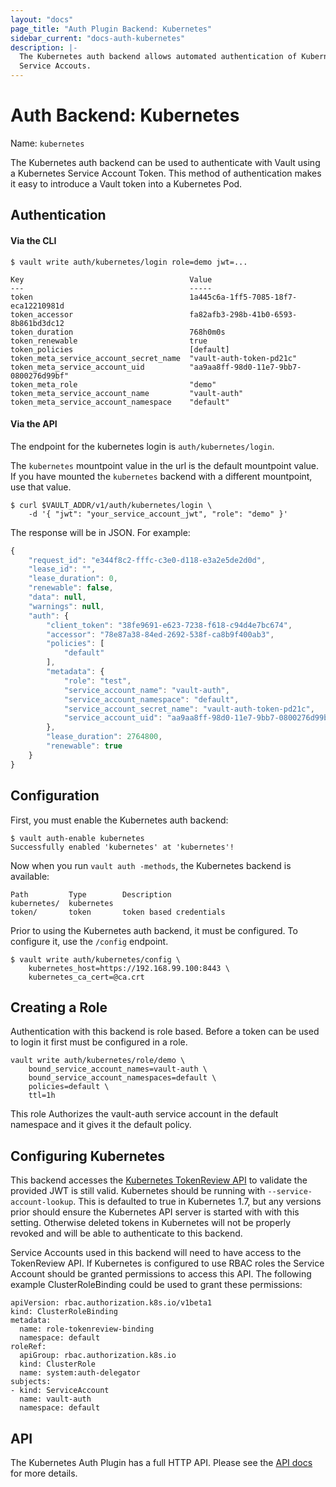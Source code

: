 ```yaml
---
layout: "docs"
page_title: "Auth Plugin Backend: Kubernetes"
sidebar_current: "docs-auth-kubernetes"
description: |-
  The Kubernetes auth backend allows automated authentication of Kubernetes
  Service Accouts.
---
```


# Auth Backend: Kubernetes

Name: `kubernetes`

The Kubernetes auth backend can be used to authenticate with Vault using a
Kubernetes Service Account Token. This method of authentication makes it easy to
introduce a Vault token into a Kubernetes Pod. 

## Authentication

#### Via the CLI

```
$ vault write auth/kubernetes/login role=demo jwt=...

Key                                   	Value
---                                   	-----
token                                 	1a445c6a-1ff5-7085-18f7-eca12210981d
token_accessor                        	fa82afb3-298b-41b0-6593-8b861bd3dc12
token_duration                        	768h0m0s
token_renewable                       	true
token_policies                        	[default]
token_meta_service_account_secret_name	"vault-auth-token-pd21c"
token_meta_service_account_uid        	"aa9aa8ff-98d0-11e7-9bb7-0800276d99bf"
token_meta_role                       	"demo"
token_meta_service_account_name       	"vault-auth"
token_meta_service_account_namespace  	"default"
```

#### Via the API

The endpoint for the kubernetes login is `auth/kubernetes/login`. 

The `kubernetes` mountpoint value in the url is the default mountpoint value.
If you have mounted the `kubernetes` backend with a different mountpoint, use that value.

```shell
$ curl $VAULT_ADDR/v1/auth/kubernetes/login \
    -d '{ "jwt": "your_service_account_jwt", "role": "demo" }'
```

The response will be in JSON. For example:

```javascript
{
	"request_id": "e344f8c2-fffc-c3e0-d118-e3a2e5de2d0d",
	"lease_id": "",
	"lease_duration": 0,
	"renewable": false,
	"data": null,
	"warnings": null,
	"auth": {
		"client_token": "38fe9691-e623-7238-f618-c94d4e7bc674",
		"accessor": "78e87a38-84ed-2692-538f-ca8b9f400ab3",
		"policies": [
			"default"
		],
		"metadata": {
			"role": "test",
			"service_account_name": "vault-auth",
			"service_account_namespace": "default",
			"service_account_secret_name": "vault-auth-token-pd21c",
			"service_account_uid": "aa9aa8ff-98d0-11e7-9bb7-0800276d99bf"
		},
		"lease_duration": 2764800,
		"renewable": true
	}
}
```

## Configuration

First, you must enable the Kubernetes auth backend:

```
$ vault auth-enable kubernetes
Successfully enabled 'kubernetes' at 'kubernetes'!
```

Now when you run `vault auth -methods`, the Kubernetes backend is available:

```
Path         Type        Description
kubernetes/  kubernetes
token/       token       token based credentials
```

Prior to using the Kubernetes auth backend, it must be configured. To
configure it, use the `/config` endpoint.

```
$ vault write auth/kubernetes/config \
    kubernetes_host=https://192.168.99.100:8443 \
    kubernetes_ca_cert=@ca.crt
```

## Creating a Role

Authentication with this backend is role based. Before a token can be used to
login it first must be configured in a role.

```
vault write auth/kubernetes/role/demo \
    bound_service_account_names=vault-auth \ 
    bound_service_account_namespaces=default \
    policies=default \
    ttl=1h
```

This role Authorizes the vault-auth service account in the default namespace and
it gives it the default policy.

## Configuring Kubernetes

This backend accesses the [Kubernetes TokenReview
API](https://kubernetes.io/docs/api-reference/v1.7/#tokenreview-v1-authentication)
to validate the provided JWT is still valid. Kubernetes should be running with
`--service-account-lookup`. This is defaulted to true in Kubernetes 1.7, but any
versions prior should ensure the Kubernetes API server is started with with this
setting. Otherwise deleted tokens in Kubernetes will not be properly revoked and
will be able to authenticate to this backend. 

Service Accounts used in this backend will need to have access to the
TokenReview API. If Kubernetes is configured to use RBAC roles the Service
Account should be granted permissions to access this API. The following
example ClusterRoleBinding could be used to grant these permissions:

```
apiVersion: rbac.authorization.k8s.io/v1beta1
kind: ClusterRoleBinding
metadata:
  name: role-tokenreview-binding
  namespace: default
roleRef:
  apiGroup: rbac.authorization.k8s.io
  kind: ClusterRole
  name: system:auth-delegator
subjects:
- kind: ServiceAccount
  name: vault-auth
  namespace: default
```

## API

The Kubernetes Auth Plugin has a full HTTP API. Please see the
[API docs](/api/auth/kubernetes/index.html) for more details.


